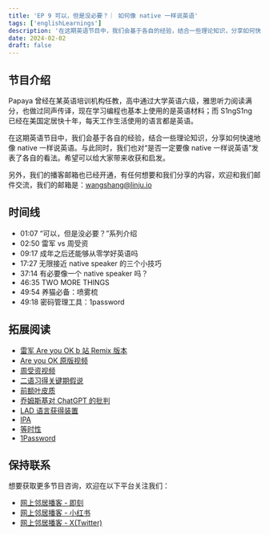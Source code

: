 ```yaml
---
title: 'EP 9 可以，但是没必要？｜ 如何像 native 一样说英语'
tags: ['englishLearnings']
description: '在这期英语节目中，我们会基于各自的经验，结合一些理论知识，分享如何快速地像 native 一样说英语。与此同时，我们也对“是否一定要像 native 一样说英语”发表了各自的看法。希望可以给大家带来收获和启发'
date: 2024-02-02
draft: false
---
```


## 节目介绍

Papaya 曾经在某英语培训机构任教，高中通过大学英语六级，雅思听力阅读满分，也做过同声传译，现在学习编程也基本上使用的是英语材料；而 S1ngS1ng 已经在美国定居快十年，每天工作生活使用的语言都是英语。

在这期英语节目中，我们会基于各自的经验，结合一些理论知识，分享如何快速地像 native 一样说英语。与此同时，我们也对“是否一定要像 native 一样说英语”发表了各自的看法。希望可以给大家带来收获和启发。

另外，我们的播客邮箱也已经开通，有任何想要和我们分享的内容，欢迎和我们邮件交流，我们的邮箱是：wangshang@linju.io

## 时间线

- 01:07 “可以，但是没必要？”系列介绍
- 02:50 雷军 vs 周受资
- 09:17 成年之后还能够从零学好英语吗
- 17:27 无限接近 native speaker 的三个小技巧
- 37:14 有必要像一个 native speaker 吗？
- 46:35 TWO MORE THINGS
- 49:54 养猫必备：喷雾梳
- 49:18 密码管理工具：1password

## 拓展阅读

- [雷军 Are you OK b 站 Remix 版本](https://www.bilibili.com/video/BV1es411D7sW/?vd_source=fbf82fff42e0441608451f7e69ddec08)
- [Are you OK 原版视频](https://www.youtube.com/watch?v=yx0hCwtJSG0)
- [周受资视频](https://www.youtube.com/watch?v=KT7QEWEcA8I)
- [二语习得关键期假说](https://en.wikipedia.org/wiki/Critical_period_hypothesis)
- [前额叶皮质](https://zh.wikipedia.org/zh-hans/%E5%89%8D%E9%A1%8D%E8%91%89%E7%9A%AE%E8%B3%AA)
- [乔姆斯基对 ChatGPT 的批判](https://www.nytimes.com/2023/03/08/opinion/noam-chomsky-chatgpt-ai.html)
- [LAD 语言获得装置](https://baike.baidu.com/item/%E8%AF%AD%E8%A8%80%E8%8E%B7%E5%BE%97%E8%A3%85%E7%BD%AE/5853200)
- [IPA](https://en.wikipedia.org/wiki/International_Phonetic_Alphabet#)
- [等时性](https://en.wikipedia.org/wiki/Isochrony)
- [1Password](https://1password.com/)

## 保持联系

想要获取更多节目咨询，欢迎在以下平台关注我们：

- [网上邻居播客 - 即刻](https://m.okjike.com/users/c751f4fb-d31d-44cf-aef9-f6b55dec4cd5?source=user_card&s=eyJ1IjoiNjUyMzg3NmQwZWQ3ZTc2NjQ5ODMwNWE4IiwiZCI6MX0%3D)
- [网上邻居播客 - 小红书](https://www.xiaohongshu.com/user/profile/64c2024f00000000140396e6?xhsshare=WeixinSession&appuid=64c2024f00000000140396e6&apptime=1697005943)
- [网上邻居播客 - X(Twitter)](https://twitter.com/wslj_podcast)
